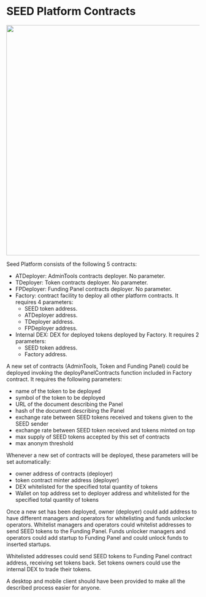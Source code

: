 # SEED Platform Contracts

<img src="https://github.com/seedventure/PlatformContracts/blob/master/SeedPlatform.png" width='600px'>

Seed Platform consists of the following 5 contracts:
+	ATDeployer: AdminTools contracts deployer. No parameter.
+	TDeployer: Token contracts deployer. No parameter.
+	FPDeployer: Funding Panel contracts deployer. No parameter.
+ Factory: contract facility to deploy all other platform contracts. It requires 4 parameters:
  - SEED token address.
  - ATDeployer address.
  - TDeployer address.
  - FPDeployer address.
+ Internal DEX: DEX for deployed tokens deployed by Factory. It requires 2 parameters:
  - SEED token address.
  - Factory address.
  
A new set of contracts (AdminTools, Token and Funding Panel) could be deployed invoking the deployPanelContracts function included in Factory contract. It requires the following parameters:
- name of the token to be deployed
- symbol of the token to be deployed
- URL of the document describing the Panel
- hash of the document describing the Panel
- exchange rate between SEED tokens received and tokens given to the SEED sender
- exchange rate between SEED token received and tokens minted on top
- max supply of SEED tokens accepted by this set of contracts
- max anonym threshold

Whenever a new set of contracts will be deployed, these parameters will be set automatically:
- owner address of contracts (deployer)
- token contract minter address (deployer)
- DEX whitelisted for the specified total quantity of tokens
- Wallet on top address set to deployer address and whitelisted for the specified total quantity of tokens

Once a new set has been deployed, owner (deployer) could add address to have different managers and operators for whitelisting and funds unlocker operators. 
Whitelist managers and operators could whitelist addresses to send SEED tokens to the Funding Panel.
Funds unlocker managers and operators could add startup to Funding Panel and could unlock funds to inserted startups.

Whitelisted addresses could send SEED tokens to Funding Panel contract address, receiving set tokens back.
Set tokens owners could use the internal DEX to trade their tokens.

A desktop and mobile client should have been provided to make all the described process easier for anyone.
